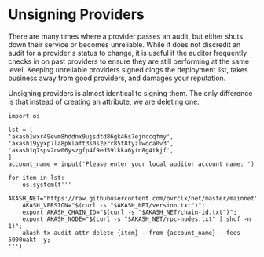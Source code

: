 # Unsigning Providers

There are many times where a provider passes an audit, but either shuts down their service or becomes unreliable. While it does not discredit an audit for a provider's status to change, it is useful if the auditor frequently checks in on past providers to ensure they are still performing at the same level. Keeping unreliable providers signed clogs the deployment list, takes business away from good providers, and damages your reputation.

Unsigning providers is almost identical to signing them. The only difference is that instead of creating an attribute, we are deleting one.

```
import os

lst = [
'akash1wxr49evm8hddnx9ujsdtd86gk46s7ejnccqfmy',
'akash19yyxp7la8pklaft3s0s2err85t8tyzlwqca0v3',
'akash1q7spv2cw06yszgfp4f9ed59lkka6ytn8g4tkjf',
]
account_name = input('Please enter your local auditor account name: ')

for item in lst:
	os.system(f'''
	AKASH_NET="https://raw.githubusercontent.com/ovrclk/net/master/mainnet";
	AKASH_VERSION="$(curl -s "$AKASH_NET/version.txt")";
	export AKASH_CHAIN_ID="$(curl -s "$AKASH_NET/chain-id.txt")";
	export AKASH_NODE="$(curl -s "$AKASH_NET/rpc-nodes.txt" | shuf -n 1)";
	akash tx audit attr delete {item} --from {account_name} --fees 5000uakt -y;
''')
```
